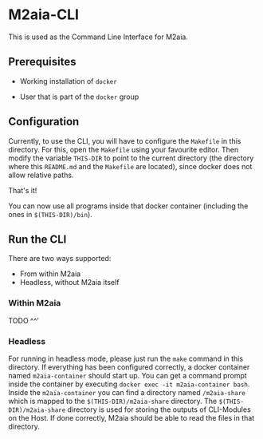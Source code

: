 # M2aia-CLI
This is used as the Command Line Interface for M2aia. 

## Prerequisites
- Working installation of `docker`

- User that is part of the `docker` group

## Configuration
Currently, to use the CLI, you will have to configure the `Makefile` in this directory. 
For this, open the `Makefile` using your favourite editor. 
Then modify the variable `THIS-DIR` to point to the current directory (the directory where this `README.md` and the `Makefile` are located), since docker does not allow relative paths. 

That's it! 

You can now use all programs inside that docker container (including the ones in `$(THIS-DIR)/bin`). 

## Run the CLI
There are two ways supported: 

 - From within M2aia
 - Headless, without M2aia itself

### Within M2aia
TODO ^^'

### Headless
For running in headless mode, please just run the `make` command in this directory. 
If everything has been configured correctly, a docker container named `m2aia-container` should start up. 
You can get a command prompt inside the container by executing `docker exec -it m2aia-container bash`. 
Inside the `m2aia-container` you can find a directory named `/m2aia-share` which is mapped to the `$(THIS-DIR)/m2aia-share` directory. 
The `$(THIS-DIR)/m2aia-share` directory is used for storing the outputs of CLI-Modules on the Host. 
If done correctly, M2aia should be able to read the files in that directory. 

